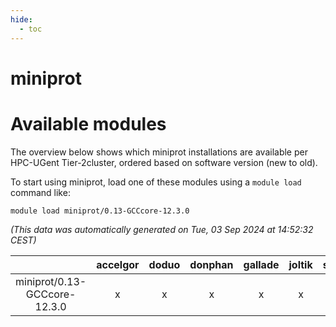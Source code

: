 ```yaml
---
hide:
  - toc
---
```


miniprot
========

# Available modules


The overview below shows which miniprot installations are available per HPC-UGent Tier-2cluster, ordered based on software version (new to old).

To start using miniprot, load one of these modules using a `module load` command like:

```shell
module load miniprot/0.13-GCCcore-12.3.0
```

*(This data was automatically generated on Tue, 03 Sep 2024 at 14:52:32 CEST)*  

| |accelgor|doduo|donphan|gallade|joltik|shinx|skitty|
| :---: | :---: | :---: | :---: | :---: | :---: | :---: | :---: |
|miniprot/0.13-GCCcore-12.3.0|x|x|x|x|x|x|x|
